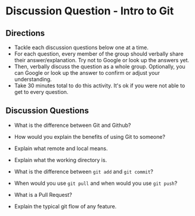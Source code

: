 # Discussion Question - Intro to Git

## Directions
- Tackle each discussion questions below one at a time.
- For each question, every member of the group should verbally share their answer/explanation. Try not to Google or look up the answers yet.
- Then, verbally discuss the question as a whole group. Optionally, you can Google or look up the answer to confirm or adjust your understanding.
- Take 30 minutes total to do this activity. It's ok if you were not able to get to every question.


## Discussion Questions

* What is the difference between Git and Github?

* How would you explain the benefits of using Git to someone?

* Explain what remote and local means.

* Explain what the working directory is.

* What is the difference between `git add` and `git commit`?

* When would you use `git pull` and when would you use `git push`?

* What is a Pull Request?

* Explain the typical git flow of any feature. 
